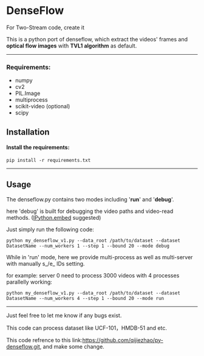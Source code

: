 # DenseFlow
For Two-Stream code, create it

This is a python port of denseflow, which extract the videos' frames and **optical flow images** with **TVL1 algorithm** as default.

---

### Requirements:
- numpy
- cv2
- PIL.Image
- multiprocess
- scikit-video (optional)
- scipy

## Installation
#### Install the requirements:
```
pip install -r requirements.txt

```

---

## Usage
The denseflow.py contains two modes including '**run**' and '**debug**'.


here 'debug' is built for debugging the video paths and video-read methods. ([IPython.embed](http://ipython.org/ipython-doc/dev/interactive/reference.html#embedding) suggested)

Just simply run the following code:

```
python my_denseflow_v1.py --data_root /path/to/dataset --dataset DatasetName --num_workers 1 --step 1 --bound 20 --mode debug

```
While in 'run' mode, here we provide multi-process as well as multi-server with manually s_/e_ IDs setting.

for example:  server 0 need to process 3000 videos with 4 processes parallelly working:

```
python my_denseflow_v1.py --data_root /path/to/dataset --dataset DatasetName --num_workers 4 --step 1 --bound 20 --mode run
```

---

Just feel free to let me know if any bugs exist.

This code can process dataset like UCF-101，HMDB-51 and etc.

This code refrence to this link:https://github.com/qijiezhao/py-denseflow.git, and make some change.
